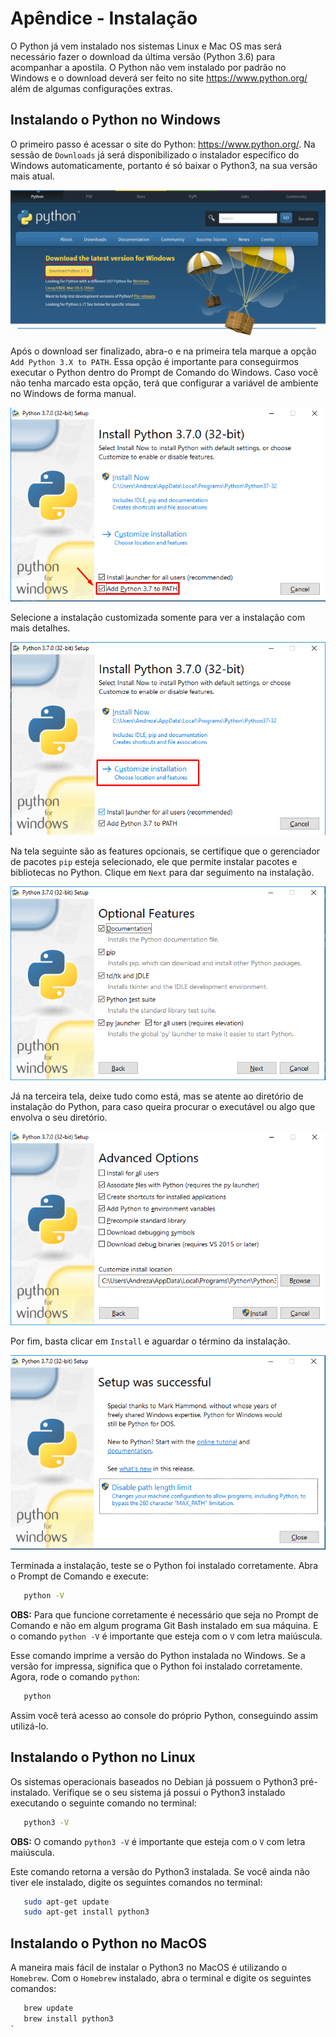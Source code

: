 # Apêndice - Instalação

O Python já vem instalado nos sistemas Linux e Mac OS mas será necessário fazer o download da última versão (Python 3.6) para acompanhar a apostila. O Python não vem instalado por padrão no Windows e o download deverá ser feito no site https://www.python.org/ além de algumas configurações extras.

## Instalando o Python no Windows

O primeiro passo é acessar o site do Python: https://www.python.org/. Na sessão de `Downloads` já será disponibilizado o instalador específico do Windows automaticamente, portanto é só baixar o Python3, na sua versão mais atual.

![Tela de download do Python para o Windows{w=90%}](assets/images/apendice2/download.png)

Após o download ser finalizado, abra-o e na primeira tela marque a opção `Add Python 3.X to PATH`. Essa opção é importante para conseguirmos executar o Python dentro do Prompt de Comando do Windows. Caso você não tenha marcado esta opção, terá que configurar a variável de ambiente no Windows de forma manual.

![Checkbox selecionado{w=90%}](assets/images/apendice2/checkbox.png)

Selecione a instalação customizada somente para ver a instalação com mais detalhes.

![Instalação customizada{w=90%}](assets/images/apendice2/customizada.png)

Na tela seguinte são as features opcionais, se certifique que o gerenciador de pacotes `pip` esteja selecionado, ele que permite instalar pacotes e bibliotecas no Python. Clique em `Next` para dar seguimento na instalação.

![Optional Features{w=90%}](assets/images/apendice2/optionalFeatures.png)

Já na terceira tela, deixe tudo como está, mas se atente ao diretório de instalação do Python, para caso queira procurar o executável ou algo que envolva o seu diretório.

![Advanced Options{w=90%}](assets/images/apendice2/advancedOptions.png)

Por fim, basta clicar em `Install` e aguardar o término da instalação.

![Instalação Concluída com Sucesso{w=90%}](assets/images/apendice2/instalacao.png)

Terminada a instalação, teste se o Python foi instalado corretamente. Abra o Prompt de Comando e execute:

 ```bash
	python -V
 ```

**OBS:** Para que funcione corretamente é necessário que seja no Prompt de Comando e não em algum programa Git Bash instalado em sua máquina. E o comando `python -V` é importante que esteja com o `V` com letra maiúscula.

Esse comando imprime a versão do Python instalada no Windows. Se a versão for impressa, significa que o Python foi instalado corretamente. Agora, rode o comando `python`:

 ```bash
    python
 ```

Assim você terá acesso ao console do próprio Python, conseguindo assim utilizá-lo.

## Instalando o Python no Linux

Os sistemas operacionais baseados no Debian já possuem o Python3 pré-instalado. Verifique se o seu sistema já possui o Python3 instalado executando o seguinte comando no terminal:

 ```bash
    python3 -V
 ```

**OBS:** O comando `python3 -V` é importante que esteja com o `V` com letra maiúscula.

Este comando retorna a versão do Python3 instalada. Se você ainda não tiver ele instalado, digite os seguintes comandos no terminal:

 ```bash
	sudo apt-get update
	sudo apt-get install python3
 ```

## Instalando o Python no MacOS

A maneira mais fácil de instalar o Python3 no MacOS é utilizando o `Homebrew`. Com o `Homebrew` instalado, abra o terminal e digite os seguintes comandos:

 ```python
	brew update
	brew install python3
 `